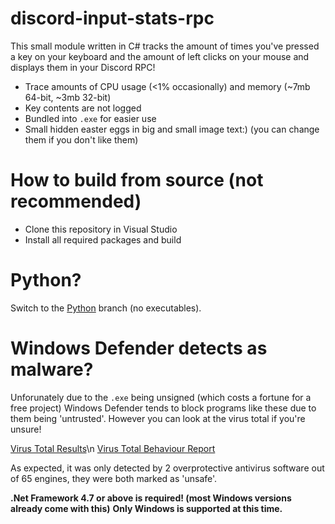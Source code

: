 # discord-input-stats-rpc
This small module written in C# tracks the amount of times you've pressed a key on your keyboard and the amount of left clicks on your mouse and displays them in your Discord RPC! 

- Trace amounts of CPU usage (&lt;1% occasionally) and memory (~7mb 64-bit, ~3mb 32-bit)
- Key contents are not logged
- Bundled into `.exe` for easier use
- Small hidden easter eggs in big and small image text:) (you can change them if you don't like them)

# How to build from source (not recommended)
- Clone this repository in Visual Studio
- Install all required packages and build

# Python?
Switch to the [Python](https://github.com/SpeedyCraftah/discord-input-stats-rpc/tree/python) branch (no executables).

# Windows Defender detects as malware?
Unforunately due to the `.exe` being unsigned (which costs a fortune for a free project) Windows Defender tends to block programs like these due to them being 'untrusted'. 
However you can look at the virus total if you're unsure!

[Virus Total Results](https://www.virustotal.com/gui/file/7fed8a10dc8f678c4bc681d2349baf7086dfcaeeabdb16cf5f0d04fb2414ea11/detection)\n
[Virus Total Behaviour Report](https://www.virustotal.com/gui/file/b8a48d282c2629ef0e393f3c96bcd2b82fc0c39a3f97f905a7623ddbe1777f9e/behavior/VirusTotal%20Jujubox)

As expected, it was only detected by 2 overprotective antivirus software out of 65 engines, they were both marked as 'unsafe'.


**.Net Framework 4.7 or above is required! (most Windows versions already come with this)**
**Only Windows is supported at this time.**
